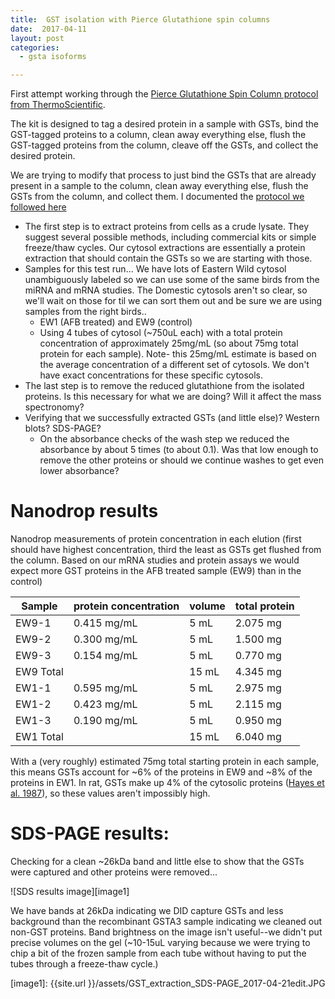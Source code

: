 ```yaml
---
title:  GST isolation with Pierce Glutathione spin columns
date:  2017-04-11
layout: post
categories:
  - gsta isoforms

---
```

First attempt working through the [Pierce Glutathione Spin Column protocol from ThermoScientific][1].

The kit is designed to tag a desired protein in a sample with GSTs, bind the GST-tagged proteins to a column, clean away everything else, flush the GST-tagged proteins from the column, cleave off the GSTs, and collect the desired protein.

We are trying to modify that process to just bind the GSTs that are already present in a sample to the column, clean away everything else, flush the GSTs from the column, and collect them. I documented the [protocol we followed here][2]

  * The first step is to extract proteins from cells as a crude lysate. They suggest several possible methods, including commercial kits or simple freeze/thaw cycles. Our cytosol extractions are essentially a protein extraction that should contain the GSTs so we are starting with those.
  * Samples for this test run... We have lots of Eastern Wild cytosol unambiguously labeled so we can use some of the same birds from the miRNA and mRNA studies. The Domestic cytosols aren't so clear, so we'll wait on those for til we can sort them out and be sure we are using samples from the right birds..
    * EW1 (AFB treated) and EW9 (control)
    * Using 4 tubes of cytosol (~750uL each) with a total protein concentration of approximately 25mg/mL (so about 75mg total protein for each sample). Note- this 25mg/mL estimate is based on the average concentration of a different set of cytosols. We don't have exact concentrations for these specific cytosols.
  * The last step is to remove the reduced glutathione from the isolated proteins. Is this necessary for what we are doing? Will it affect the mass spectronomy?
  * Verifying that we successfully extracted GSTs (and little else)? Western blots? SDS-PAGE?
    * On the absorbance checks of the wash step we reduced the absorbance by about 5 times (to about 0.1). Was that low enough to remove the other proteins or should we continue washes to get even lower absorbance?

# Nanodrop results

Nanodrop measurements of protein concentration in each elution (first should have highest concentration, third the least as GSTs get flushed from the column. Based on our mRNA studies and protein assays we would expect more GST proteins in the AFB treated sample (EW9) than in the control)

| Sample | protein concentration | volume | total protein |
| --- | --- | --- | --- |
| EW9-1 | 0.415 mg/mL | 5 mL | 2.075 mg |
| EW9-2 | 0.300 mg/mL | 5 mL | 1.500 mg |
| EW9-3 | 0.154 mg/mL | 5 mL | 0.770 mg |
| EW9 Total | | 15 mL | 4.345 mg |
| EW1-1 | 0.595 mg/mL | 5 mL | 2.975 mg |
| EW1-2 | 0.423 mg/mL | 5 mL | 2.115 mg |
| EW1-3 | 0.190 mg/mL | 5 mL | 0.950 mg |
| EW1 Total | | 15 mL | 6.040 mg |

With a (very roughly) estimated 75mg total starting protein in each sample, this means GSTs account for ~6% of the proteins in EW9 and ~8% of the proteins in EW1. In rat, GSTs make up 4% of the cytosolic proteins ([Hayes et al. 1987][3]), so these values aren't impossibly high.

# SDS-PAGE results:

Checking for a clean ~26kDa band and little else to show that the GSTs were captured and other proteins were removed...

![SDS results image][image1]

We have bands at 26kDa indicating we DID capture GSTs and less background than the recombinant GSTA3 sample indicating we cleaned out non-GST proteins. Band brightness on the image isn't useful--we didn't put precise volumes on the gel (~10-15uL varying because we were trying to chip a bit of the frozen sample from each tube without having to put the tubes through a freeze-thaw cycle.)

[1]: https://drive.google.com/file/d/0B0DnkQIRAeIINWhaXzIzN2hkTFE/view?usp=sharing
[2]: https://drive.google.com/open?id=1G8fhYLR94R9xw4rQQ-DeS5o0aTYLqgB8tXIOPKq6_vs
[3]: http://www.biochemsoctrans.org/content/ppbiost/15/4/721.full.pdf
[image1]: {{site.url }}/assets/GST_extraction_SDS-PAGE_2017-04-21edit.JPG
